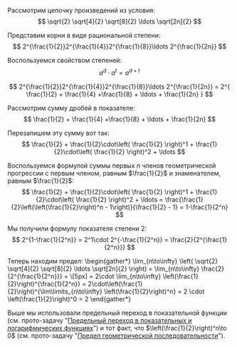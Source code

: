 Рассмотрим цепочку произведений из условия:
$$ \sqrt{2} \sqrt[4]{2} \sqrt[8]{2} \ldots \sqrt[2n]{2} $$

Представим корни в виде рациональной степени:
$$ 2^{\frac{1}{2}}2^{\frac{1}{4}}2^{\frac{1}{8}}\ldots 2^{\frac{1}{2n}} $$

Воспользуемся свойством степеней:
$$ a^d\cdot a^t = a^{d + t} $$

$$ 2^{\frac{1}{2}}2^{\frac{1}{4}}2^{\frac{1}{8}}\ldots 2^{\frac{1}{2n}} = 2^{ \frac{1}{2} + \frac{1}{4} +\frac{1}{8} + \ldots + \frac{1}{2n} } $$

Рассмотрим сумму дробей в показателе:
$$ \frac{1}{2} + \frac{1}{4} +\frac{1}{8} + \ldots + \frac{1}{2n} $$

Перезапишем эту сумму вот так:
$$ \frac{1}{2} + \frac{1}{2}\cdot\left( \frac{1}{2} \right)^1 + \frac{1}{2}\cdot\left( \frac{1}{2} \right)^2 + \ldots $$

Воспользуемся формулой суммы первых $n$ членов геометрической прогрессии с первым членом, равным $\frac{1}{2}$ и знаменателем, равным $\frac{1}{2}$:
$$ \frac{1}{2} + \frac{1}{2}\cdot\left( \frac{1}{2} \right)^1 + \frac{1}{2}\cdot\left( \frac{1}{2} \right)^2 + \ldots = \frac{\frac{1}{2}\left(\left(\frac{1}{2}\right)^n - 1\right)}{\frac{1}{2} - 1} = 1-\frac{1}{2^n} $$

Мы получили формулу показателя степени $2$:
$$ 2^{1-\frac{1}{2^n}} = 2^1\cdot 2^{-\frac{1}{2^n}} = \frac{2}{2^{\frac{1}{2^n}}} $$

Теперь находим предел:
\begin{gather*}
    \lim_{n\to\infty} \left( \sqrt{2} \sqrt[4]{2} \sqrt[8]{2} \ldots \sqrt[2n]{2} \right) = \lim_{n\to\infty} \frac{2}{2^{\frac{1}{2^n}}} = \\[5px]
    = 2\cdot \lim_{n\to\infty} \left(\frac{1}{2}\right)^{\frac{1}{2^n}} = 2\cdot\left(\frac{1}{2}\right)^{\lim\limits_{n\to\infty} \left(\frac{1}{2}\right)^n} = 2 \cdot \left(\frac{1}{2}\right)^0 = 2
\end{gather*}

Выше мы использовали предельный переход в показательной функции (см. прото-задачу "[Предельный переход в показательных и логарифмических функциях](/proto/sequences/limits/exp-log-transition)") и тот факт, что $\left(\frac{1}{2}\right)^n\to 0$ (см. прото-задачу "[Предел геометрической последовательности](/proto/sequences/limits/geometric-progression)").